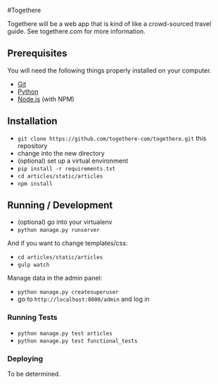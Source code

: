 #Togethere

Togethere will be a web app that is kind of like a crowd-sourced travel guide. See togethere.com for more information.

## Prerequisites

You will need the following things properly installed on your computer.

* [Git](http://git-scm.com/)
* [Python](https://www.python.org/)
* [Node.js](http://nodejs.org/) (with NPM)

## Installation

* `git clone https://github.com/togethere-com/togethere.git` this repository
* change into the new directory
* (optional) set up a virtual environment
* `pip install -r requirements.txt`
* `cd articles/static/articles`
* `npm install`

## Running / Development

* (optional) go into your virtualenv
* `python manage.py runserver`

And if you want to change templates/css:

* `cd articles/static/articles`
* `gulp watch`

Manage data in the admin panel:

* `python manage.py createsuperuser`
* go to `http://localhost:8000/admin` and log in

### Running Tests

* `python manage.py test articles`
* `python manage.py test functional_tests`

### Deploying

To be determined.
